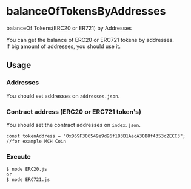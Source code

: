 # balanceOfTokensByAddresses
balanceOf Tokens(ERC20 or ER721) by Addresses

You can get the balance of ERC20 or ERC721 tokens by addresses.  
If big amount of addresses, you should use it.  

## Usage

### Addresses
You should set addresses on `addresses.json`.

### Contract address (ERC20 or ERC721 token's)
You should set the contract addresses on `index.json`.
```
const tokenAddress = "0xD69F306549e9d96f183B1AecA30B8f4353c2ECC3"; //for example MCH Coin
```

### Execute
```
$ node ERC20.js
or
$ node ERC721.js
```
